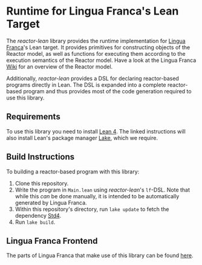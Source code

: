 # Runtime for Lingua Franca's Lean Target

The *reactor-lean* library provides the runtime implementation for
[Lingua Franca](https://github.com/lf-lang/lingua-franca/)'s Lean target.
It provides primitives for constructing objects of the Reactor model, as well as functions for
executing them according to the execution semantics of the Reactor model. Have a look at the Lingua
Franca [Wiki](https://github.com/lf-lang/lingua-franca/wiki) for an overview of the Reactor model.

Additionally, *reactor-lean* provides a DSL for declaring reactor-based programs directly in Lean.
The DSL is expanded into a complete reactor-based program and thus provides most of the code
generation required to use this library.

## Requirements

To use this library you need to install
[Lean 4](https://leanprover.github.io/lean4/doc/quickstart.html). The linked instructions will also
install Lean's package manager [Lake](https://github.com/leanprover/lake), which we require.

## Build Instructions

To building a reactor-based program with this library:

1. Clone this repository.
2. Write the program in `Main.lean` using *reactor-lean*'s `lf`-DSL. Note that while this *can*
   be done manually, it is intended to be automatically generated by Lingua Franca.
3. Within this repository's directory, run `lake update` to fetch the dependency
   [Std4](https://github.com/leanprover/std4).
4. Run `lake build`.

## Lingua Franca Frontend

The parts of Lingua Franca that make use of this library can be found
[here](https://github.com/lf-lang/lingua-franca/tree/lean-target/org.lflang/src/org/lflang/generator/lean).
